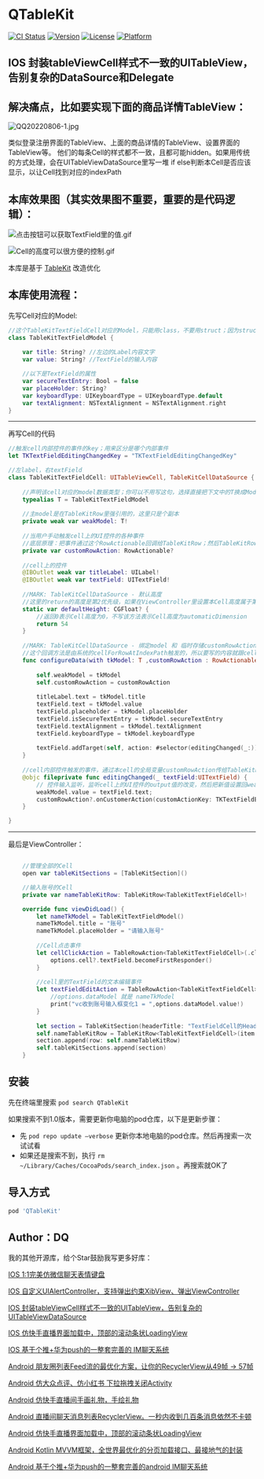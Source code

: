 # QTableKit

[![CI Status](https://img.shields.io/travis/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/QTableKit.svg?style=flat)](https://travis-ci.org/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/QTableKit)
[![Version](https://img.shields.io/cocoapods/v/QTableKit.svg?style=flat)](https://cocoapods.org/pods/QTableKit)
[![License](https://img.shields.io/cocoapods/l/QTableKit.svg?style=flat)](https://cocoapods.org/pods/QTableKit)
[![Platform](https://img.shields.io/cocoapods/p/QTableKit.svg?style=flat)](https://cocoapods.org/pods/QTableKit)

## IOS 封装tableViewCell样式不一致的UITableView，告别复杂的DataSource和Delegate

## 解决痛点，比如要实现下面的商品详情TableView：
![QQ20220806-1.jpg](https://upload-images.jianshu.io/upload_images/26002059-52b40b667c873c6b.jpg)

类似登录注册界面的TableView、上面的商品详情的TableView、设置界面的TableView等。
他们的每条Cell的样式都不一致，且都可能hidden。如果用传统的方式处理，会在UITableViewDataSource里写一堆 if else判断本Cell是否应该显示，以让Cell找到对应的indexPath

## 本库效果图（其实效果图不重要，重要的是代码逻辑）：
![点击按钮可以获取TextField里的值.gif](https://upload-images.jianshu.io/upload_images/26002059-f6ebca5717a7e914.gif?imageMogr2/auto-orient/strip)

![Cell的高度可以很方便的控制.gif](https://upload-images.jianshu.io/upload_images/26002059-88ea22fabf1e5336.gif?imageMogr2/auto-orient/strip)


本库是基于 [TableKit](https://github.com/maxsokolov/TableKit) 改造优化

## 本库使用流程：
先写Cell对应的Model:
```Swift
//这个TableKitTextFieldCell对应的Model，只能用class，不要用struct；因为struct会在TableKitRow里产生一个无用的深copy
class TableKitTextFieldModel {
       
    var title: String? //左边的Label内容文字
    var value: String? //TextField的输入内容

    //以下是TextField的属性
    var secureTextEntry: Bool = false
    var placeHolder: String?
    var keyboardType: UIKeyboardType = UIKeyboardType.default
    var textAlignment: NSTextAlignment = NSTextAlignment.right
}

```
---
再写Cell的代码
```Swift
//触发cell内部控件的事件的key；用来区分是哪个内部事件
let TKTextFieldEditingChangedKey = "TKTextFieldEditingChangedKey"

//左label，右textField
class TableKitTextFieldCell: UITableViewCell, TableKitCellDataSource {
    
    //声明该cell对应的model数据类型；你可以不用写这句，选择直接把下文中的T换成Model；也能运行但是那样不规范
    typealias T = TableKitTextFieldModel
    
    //主model是在TableKitRow里强引用的，这里只是个副本
    private weak var weakModel: T!
    
    //当用户手动触发cell上的UI控件的各种事件
    //底层原理：把事件通过这个RowActionable回调给TableKitRow；然后TableKitRow收到回调后，再回调给vc的TableRowAction
    private var customRowAction: RowActionable?
    
    //cell上的控件
    @IBOutlet weak var titleLabel: UILabel!
    @IBOutlet weak var textField: UITextField!
    
    //MARK: TableKitCellDataSource - 默认高度
    //这里的return的高度是第2优先级，如果在ViewController里设置本Cell高度属于第1优先级
    static var defaultHeight: CGFloat? {
        //返回0表示Cell高度为0，不写该方法表示Cell高度为automaticDimension
        return 54
    }
    
    //MARK: TableKitCellDataSource - 绑定model 和 临时存储customRowAction
    //这个回调方法是由系统的cellForRowAtIndexPath触发的，所以要写的内容就跟cellForRowAtIndexPath一样
    func configureData(with tkModel: T ,customRowAction : RowActionable) {
        
        self.weakModel = tkModel
        self.customRowAction = customRowAction
        
        titleLabel.text = tkModel.title
        textField.text = tkModel.value
        textField.placeholder = tkModel.placeHolder
        textField.isSecureTextEntry = tkModel.secureTextEntry
        textField.textAlignment = tkModel.textAlignment
        textField.keyboardType = tkModel.keyboardType
        
        textField.addTarget(self, action: #selector(editingChanged(_:)), for: .editingChanged)
    }
    
    //cell内部控件触发的事件，通过本cell的全局变量customRowAction传给TableKitRow，TableKitRow会再传回给vc
    @objc fileprivate func editingChanged(_ textField:UITextField) {
        // 控件输入监听，监听cell上的UI控件的output值的改变，然后把新值设置回weakModel
        weakModel.value = textField.text;
        customRowAction?.onCustomerAction(customActionKey: TKTextFieldEditingChangedKey, cell: self, path: nil, userInfo: nil)
    }

}

```
---
最后是ViewController：
```Swift

    //管理全部的Cell
    open var tableKitSections = [TableKitSection]()

    //输入账号的Cell
    private var nameTableKitRow: TableKitRow<TableKitTextFieldCell>!

    override func viewDidLoad() {
        let nameTkModel = TableKitTextFieldModel()
        nameTkModel.title = "账号"
        nameTkModel.placeHolder = "请输入账号"
        
        //Cell点击事件
        let cellClickAction = TableRowAction<TableKitTextFieldCell>(.click) { (options :TableRowActionCallback<TableKitTextFieldCell>) in
            options.cell?.textField.becomeFirstResponder()
        }
        
        //cell里的TextField的文本编辑事件
        let textFieldEditAction = TableRowAction<TableKitTextFieldCell>(.custom(TKTextFieldEditingChangedKey)) { (options :TableRowActionCallback<TableKitTextFieldCell>) in
            //options.dataModel 就是 nameTkModel
            print("vc收到账号输入框变化1 = ",options.dataModel.value!)
        }
        
        let section = TableKitSection(headerTitle: "TextFieldCell的HeaderTitle", footerTitle: nil)
        self.nameTableKitRow = TableKitRow<TableKitTextFieldCell>(item: nameTkModel, actions: [cellClickAction, textFieldEditAction])
        section.append(row: self.nameTableKitRow)
        self.tableKitSections.append(section)
    }
```

## 安装

先在终端里搜索 `pod search QTableKit` 

如果搜索不到1.0版本，需要更新你电脑的pod仓库，以下是更新步骤：
- 先 `pod repo update —verbose`  更新你本地电脑的pod仓库。然后再搜索一次试试看
- 如果还是搜索不到，执行 `rm ~/Library/Caches/CocoaPods/search_index.json` 。再搜索就OK了

## 导入方式
```ruby
pod 'QTableKit'
```


## Author：DQ  
我的其他开源库，给个Star鼓励我写更多好库：

[IOS 1:1完美仿微信聊天表情键盘](https://github.com/QDong415/QKeyboardEmotionView)

[IOS 自定义UIAlertController，支持弹出约束XibView、弹出ViewController](https://github.com/QDong415/QUIAlertController)

[IOS 封装tableViewCell样式不一致的UITableView，告别复杂的UITableViewDataSource](https://github.com/QDong415/QTableKit)

[IOS 仿快手直播界面加载中，顶部的滚动条状LoadingView](https://github.com/QDong415/QStripeAnimationLayer)

[IOS 基于个推+华为push的一整套完善的 IM聊天系统](https://github.com/QDong415/iTopicOCChat)

[Android 朋友圈列表Feed流的最优化方案，让你的RecyclerView从49帧 -> 57帧](https://github.com/QDong415/QFeed)

[Android 仿大众点评、仿小红书 下拉拖拽关闭Activity](https://github.com/QDong415/QDragClose)

[Android 仿快手直播间手画礼物，手绘礼物](https://github.com/QDong415/QDrawGift)

[Android 直播间聊天消息列表RecyclerView。一秒内收到几百条消息依然不卡顿](https://github.com/QDong415/QLiveMessageHelper)

[Android 仿快手直播界面加载中，顶部的滚动条状LoadingView](https://github.com/QDong415/QStripeView)

[Android Kotlin MVVM框架，全世界最优化的分页加载接口、最接地气的封装](https://github.com/QDong415/QKotlin)

[Android 基于个推+华为push的一整套完善的android IM聊天系统](https://github.com/QDong415/iTopicChat)
